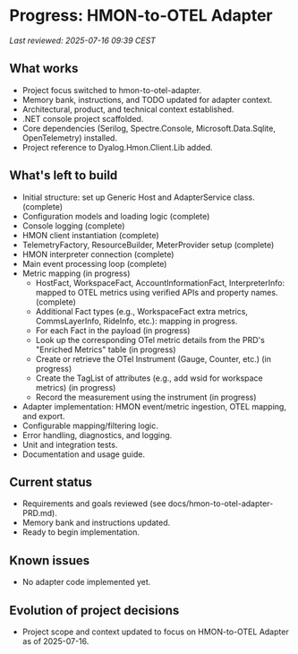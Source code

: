 # Progress: HMON-to-OTEL Adapter

_Last reviewed: 2025-07-16 09:39 CEST_

## What works
- Project focus switched to hmon-to-otel-adapter.
- Memory bank, instructions, and TODO updated for adapter context.
- Architectural, product, and technical context established.
- .NET console project scaffolded.
- Core dependencies (Serilog, Spectre.Console, Microsoft.Data.Sqlite, OpenTelemetry) installed.
- Project reference to Dyalog.Hmon.Client.Lib added.

## What's left to build
- Initial structure: set up Generic Host and AdapterService class. (complete)
- Configuration models and loading logic (complete)
- Console logging (complete)
- HMON client instantiation (complete)
- TelemetryFactory, ResourceBuilder, MeterProvider setup (complete)
- HMON interpreter connection (complete)
- Main event processing loop (complete)
- Metric mapping (in progress)
  - HostFact, WorkspaceFact, AccountInformationFact, InterpreterInfo: mapped to OTEL metrics using verified APIs and property names. (complete)
  - Additional Fact types (e.g., WorkspaceFact extra metrics, CommsLayerInfo, RideInfo, etc.): mapping in progress.
  - For each Fact in the payload (in progress)
  - Look up the corresponding OTel metric details from the PRD's "Enriched Metrics" table (in progress)
  - Create or retrieve the OTel Instrument (Gauge, Counter, etc.) (in progress)
  - Create the TagList of attributes (e.g., add wsid for workspace metrics) (in progress)
  - Record the measurement using the instrument (in progress)
- Adapter implementation: HMON event/metric ingestion, OTEL mapping, and export.
- Configurable mapping/filtering logic.
- Error handling, diagnostics, and logging.
- Unit and integration tests.
- Documentation and usage guide.

## Current status
- Requirements and goals reviewed (see docs/hmon-to-otel-adapter-PRD.md).
- Memory bank and instructions updated.
- Ready to begin implementation.

## Known issues
- No adapter code implemented yet.

## Evolution of project decisions
- Project scope and context updated to focus on HMON-to-OTEL Adapter as of 2025-07-16.

